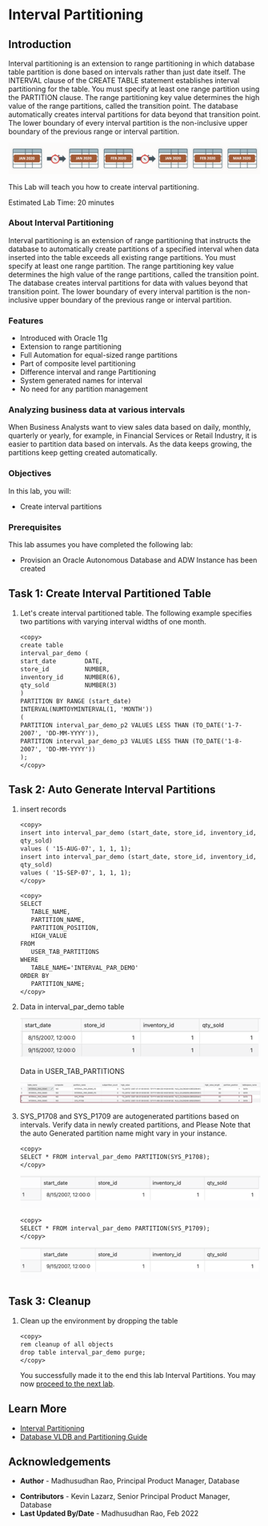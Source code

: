 # Interval Partitioning 

## Introduction
Interval partitioning is an extension to range partitioning in which database table partition is done based on intervals rather than just date itself. The INTERVAL clause of the CREATE TABLE statement establishes interval partitioning for the table. You must specify at least one range partition using the PARTITION clause. The range partitioning key value determines the high value of the range partitions, called the transition point. The database automatically creates interval partitions for data beyond that transition point. The lower boundary of every interval partition is the non-inclusive upper boundary of the previous range or interval partition. 

 ![Image alt text](images/interval-partitioning-introduction.png "Interval Partition")

 This Lab will teach you how to create interval partitioning.

 Estimated Lab Time: 20 minutes

### About Interval Partitioning

Interval partitioning is an extension of range partitioning that instructs the database to automatically create partitions of a specified interval when data inserted into the table exceeds all existing range partitions. You must specify at least one range partition. The range partitioning key value determines the high value of the range partitions, called the transition point. The database creates interval partitions for data with values beyond that transition point. The lower boundary of every interval partition is the non-inclusive upper boundary of the previous range or interval partition.

### Features

*	Introduced with Oracle 11g
*	Extension to range partitioning
*	Full Automation for equal-sized range partitions
*	Part of composite level partitioning 
*	Difference interval and range Partitioning 
*	System generated names for interval 
*	No need for any partition management

### Analyzing business data at various intervals 

When Business Analysts want to view sales data based on daily, monthly, quarterly or yearly, for example, in Financial Services or Retail Industry, it is easier to partition data based on intervals. As the data keeps growing, the partitions keep getting created automatically.  
 
### Objectives
 
In this lab, you will:
* Create interval partitions

### Prerequisites
This lab assumes you have completed the following lab:

- Provision an Oracle Autonomous Database and ADW Instance has been created
  
## Task 1: Create Interval Partitioned Table

1. Let's create interval partitioned table. The following example specifies two partitions with varying interval widths of one month.
 
      ```
      <copy>
      create table  
      interval_par_demo (  
      start_date        DATE, 
      store_id          NUMBER, 
      inventory_id      NUMBER(6), 
      qty_sold          NUMBER(3) 
      )  
      PARTITION BY RANGE (start_date)  
      INTERVAL(NUMTOYMINTERVAL(1, 'MONTH'))  
      (   
      PARTITION interval_par_demo_p2 VALUES LESS THAN (TO_DATE('1-7-2007', 'DD-MM-YYYY')), 
      PARTITION interval_par_demo_p3 VALUES LESS THAN (TO_DATE('1-8-2007', 'DD-MM-YYYY'))  
      );
      </copy>
      ```

## Task 2: Auto Generate Interval Partitions


1. insert records
   
      ```
      <copy>
      insert into interval_par_demo (start_date, store_id, inventory_id, qty_sold)  
      values ( '15-AUG-07', 1, 1, 1); 
      insert into interval_par_demo (start_date, store_id, inventory_id, qty_sold)  
      values ( '15-SEP-07', 1, 1, 1);
      </copy>
      ```  

      ```
      <copy>
      SELECT  
         TABLE_NAME,  
         PARTITION_NAME,  
         PARTITION_POSITION,  
         HIGH_VALUE 
      FROM  
         USER_TAB_PARTITIONS  
      WHERE  
         TABLE_NAME='INTERVAL_PAR_DEMO' 
      ORDER BY  
         PARTITION_NAME;
      </copy>
      ```

2. Data in  interval\_par\_demo  table 

   ![Image alt text](images/interval-partition-select.png "interval_par_demo Select")

   Data in  USER\_TAB\_PARTITIONS 

   ![Image alt text](images/interval-partition-select-data.png "USER_TAB_PARTITIONS Data")

3. SYS\_P1708 and SYS\_P1709 are autogenerated partitions based on intervals. Verify data in newly created partitions, and Please Note that the auto Generated partition name might vary in your instance.

      ```
      <copy> 
      SELECT * FROM interval_par_demo PARTITION(SYS_P1708);
      </copy>
      ```
      ![Image alt text](images/sys-p1708-data.png "SYS_P1708 Data")

      ```
      <copy> 
      SELECT * FROM interval_par_demo PARTITION(SYS_P1709);
      </copy>
      ```
      ![Image alt text](images/sys-p1709-data.png "SYS_P1709 Data")

## Task 3: Cleanup

1. Clean up the environment by dropping the table 
 
      ```
      <copy>
      rem cleanup of all objects
      drop table interval_par_demo purge; 
      </copy>
      ```
   
   You successfully made it to the end this lab Interval Partitions. You may now [proceed to the next lab](#next).   

## Learn More

* [Interval Partitioning](https://livesql.oracle.com/apex/livesql/file/content_O2Q47KN64Y8T46UK19XX43LYR.html)
* [Database VLDB and Partitioning Guide](https://docs.oracle.com/en/database/oracle/oracle-database/21/vldbg/partition-create-tables-indexes.html)

## Acknowledgements

- **Author** - Madhusudhan Rao, Principal Product Manager, Database
* **Contributors** - Kevin Lazarz, Senior Principal Product Manager, Database  
* **Last Updated By/Date** -  Madhusudhan Rao, Feb 2022 
